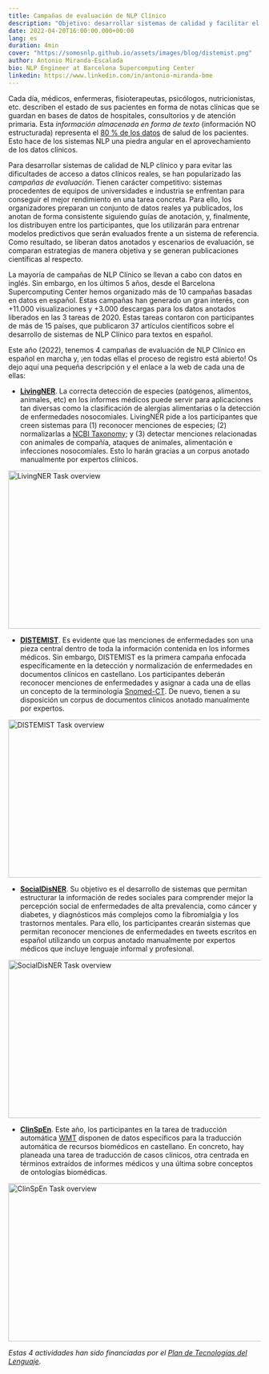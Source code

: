 ```yaml
---
title: Campañas de evaluación de NLP Clínico
description: "Objetivo: desarrollar sistemas de calidad y facilitar el acceso a datos reales"
date: 2022-04-20T16:00:00.000+00:00
lang: es
duration: 4min
cover: "https://somosnlp.github.io/assets/images/blog/distemist.png"
author: Antonio Miranda-Escalada
bio: NLP Engineer at Barcelona Supercomputing Center
linkedin: https://www.linkedin.com/in/antonio-miranda-bme
---
```


Cada día, médicos, enfermeras, fisioterapeutas, psicólogos, nutricionistas, etc. describen el estado de sus pacientes en forma de notas clínicas que se guardan en bases de datos de hospitales, consultorios y de atención primaria. Esta *información almacenada en forma de texto* (información NO estructurada) representa el <ins>80 % de los datos</ins> de salud de los pacientes. Esto hace de los sistemas NLP una piedra angular en el aprovechamiento de los datos clínicos. 

Para desarrollar sistemas de calidad de NLP clínico y para evitar las dificultades de acceso a datos clínicos reales, se han popularizado las *campañas de evaluación*. Tienen carácter competitivo: sistemas procedentes de equipos de universidades e industria se enfrentan para conseguir el mejor rendimiento en una tarea concreta. Para ello, los organizadores preparan un conjunto de datos reales ya publicados, los anotan de forma consistente siguiendo guías de anotación, y, finalmente, los distribuyen entre los participantes, que los utilizarán para entrenar modelos predictivos que serán evaluados frente a un sistema de referencia. Como resultado, se liberan datos anotados y escenarios de evaluación, se comparan estrategias de manera objetiva y se generan publicaciones científicas al respecto.

La mayoría de campañas de NLP Clínico se llevan a cabo con datos en inglés. Sin embargo, en los últimos 5 años, desde el Barcelona Supercomputing Center hemos organizado más de 10 campañas basadas en datos en español. Estas campañas han generado un gran interés, con +11.000 visualizaciones y +3.000 descargas para los datos anotados liberados en las 3 tareas de 2020. Estas tareas contaron con participantes de más de 15 países, que publicaron 37 artículos científicos sobre el desarrollo de sistemas de NLP Clínico para textos en español.

Este año (2022), tenemos 4 campañas de evaluación de NLP Clínico en español en marcha y, ¡en todas ellas el proceso de registro está abierto! Os dejo aquí una pequeña descripción y el enlace a la web de cada una de ellas:

- **[LivingNER](https://temu.bsc.es/livingner/)**. La correcta detección de especies (patógenos, alimentos, animales, etc) en los informes médicos puede servir para aplicaciones tan diversas como la clasificación de alergias alimentarias o la detección de enfermedades nosocomiales. LivingNER pide a los participantes que creen sistemas para (1) reconocer menciones de especies; (2) normalizarlas a [NCBI Taxonomy](https://www.ncbi.nlm.nih.gov/taxonomy); y (3) detectar menciones relacionadas con animales de compañía, ataques de animales, alimentación e infecciones nosocomiales. Esto lo harán gracias a un corpus anotado manualmente por expertos clínicos.

<div class="flex justify-center">
    <img src="https://somosnlp.github.io/assets/images/blog/livingner.png" alt="LivingNER Task overview" width="560" height="315"/>
</div>

- **[DISTEMIST](https://temu.bsc.es/distemist/)**. Es evidente que las menciones de enfermedades son una pieza central dentro de toda la información contenida en los informes médicos. Sin embargo, DISTEMIST es la primera campaña enfocada específicamente en la detección y normalización de enfermedades en documentos clínicos en castellano. Los participantes deberán reconocer menciones de enfermedades y asignar a cada una de ellas un concepto de la terminología [Snomed-CT](https://www.snomed.org/). De nuevo, tienen a su disposición un corpus de documentos clínicos anotado manualmente por expertos.

<div class="flex justify-center">
    <img src="https://somosnlp.github.io/assets/images/blog/distemist.png" alt="DISTEMIST Task overview" width="560" height="315"/>
</div>

- **[SocialDisNER](https://temu.bsc.es/socialdisner/)**. Su objetivo es el desarrollo de sistemas que permitan estructurar la información de redes sociales para comprender mejor la percepción social de enfermedades de alta prevalencia, como cáncer y diabetes, y diagnósticos más complejos como la fibromialgia y los trastornos mentales. Para ello, los participantes crearán sistemas que permitan reconocer menciones de enfermedades en tweets escritos en español utilizando un corpus anotado manualmente por expertos médicos que incluye lenguaje informal y profesional.

<div class="flex justify-center">
    <img src="https://somosnlp.github.io/assets/images/blog/socialdisner.png" alt="SocialDisNER Task overview" width="560" height="315"/>
</div>

- **[ClinSpEn](https://temu.bsc.es/clinspen/)**. Este año, los participantes en la tarea de traducción automática [WMT](https://machinetranslate.org/wmt) disponen de datos específicos para la traducción automática de recursos biomédicos en castellano. En concreto, hay planeada una tarea de traducción de casos clínicos, otra centrada en términos extraídos de informes médicos y una última sobre conceptos de ontologías biomédicas. 

<div class="flex justify-center">
    <img src="https://somosnlp.github.io/assets/images/blog/clinspen.png" alt="ClinSpEn Task overview" width="560" height="315"/>
</div>

*Estas 4 actividades han sido financiadas por el [Plan de Tecnologías del Lenguaje](https://plantl.mineco.gob.es/Paginas/index.aspx).*
